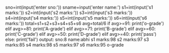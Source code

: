 sno=int(input('enter sno:'))
sname=input('enter name:')
s1=int(input('s1 marks:'))
s2=int(input('s2 marks:'))
s3=int(input('s3 marks:'))
s4=int(input('s4 marks:'))
s5=int(input('s5 marks:'))
s6=int(input('s6 marks:'))
total=s1+s2+s3+s4+s5+s6
avg=total/6
if avg>=91:
    print('o-grade')
elif avg>=81:
    print('A-grade')
elif avg>=71:
    print('B-grade')
elif avg>=60:
    print('C-grade')
elif avg>=50:
    print('D-grade')
elif avg>=40:
    print('pass')
 else:
    print('fail')
output:
sno:8
name:abhi
s1 marks:98
s2 marks:97
s3 marks:85
s4 marks:98
s5 marks:97
s6 marks:95
o-grade
